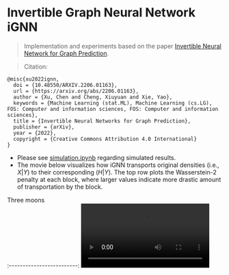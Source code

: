 # Invertible Graph Neural Network iGNN
> Implementation and experiments based on the paper [Invertible Neural Network for Graph Prediction](https://arxiv.org/abs/2206.01163). 

> Citation:
```
@misc{xu2022ignn,
  doi = {10.48550/ARXIV.2206.01163},
  url = {https://arxiv.org/abs/2206.01163},
  author = {Xu, Chen and Cheng, Xiuyuan and Xie, Yao},
  keywords = {Machine Learning (stat.ML), Machine Learning (cs.LG), FOS: Computer and information sciences, FOS: Computer and information sciences},
  title = {Invertible Neural Networks for Graph Prediction},
  publisher = {arXiv},
  year = {2022},
  copyright = {Creative Commons Attribution 4.0 International}
}
```

- Please see [simulation.ipynb](https://github.com/hamrel-cxu/Invertible-Graph-Neural-Network-iGNN/blob/main/simulation.ipynb) regarding simulated results.
- The movie below visualizes how iGNN transports original densities (i.e., $X|Y$) to their corresponding ($H|Y$). The top row plots the Wasserstein-2 penalty at each block, where larger values indicate more drastic amount of transportation by the block.

Three moons        
:-------------------------:
![](https://github.com/hamrel-cxu/Invertible-Graph-Neural-Network-iGNN/blob/main/Three_moon.mp4) 
